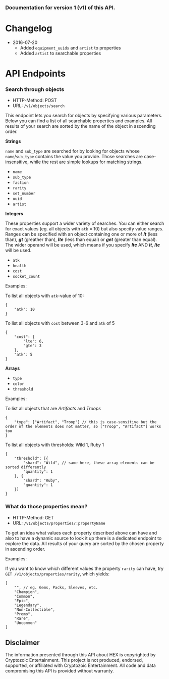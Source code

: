 ### Documentation for version 1 (v1) of this API.

# Changelog

* 2016-07-20
  * Added `equipment_uuids` and `artist` to properties
  * Added `artist` to searchable properties

# API Endpoints

### Search through objects

* HTTP-Method: POST
* URL: `/v1/objects/search`

This endpoint lets you search for objects by specifying various parameters.
Below you can find a list of all searchable properties and examples.
All results of your search are sorted by the name of the object in ascending order.

**Strings**

`name` and `sub_type` are searched for by looking for objects whose `name`/`sub_type` contains the value you provide.
Those searches are case-insensitive, while the rest are simple lookups for matching strings.

* `name`
* `sub_type`
* `faction`
* `rarity`
* `set_number`
* `uuid`
* `artist`

**Integers**

These properties support a wider variety of searches.
You can either search for exact values (eg. all objects with `atk` = 10) but also specify value ranges.
Ranges can be specified with an object containing one or more of ***lt*** (less than), ***gt*** (greather than), ***lte*** (less than equal) or ***get*** (greater than equal).
The wider operand will be used, which means if you specify ***lte*** AND ***lt***, ***lte*** will be used.

* `atk`
* `health`
* `cost`
* `socket_count`

Examples:

To list all objects with `atk`-value of 10:

    {
        "atk": 10
    }

To list all objects with `cost` between 3-6 and `atk` of 5

    {
        "cost": {
            "lte": 6,
            "gte": 3
        },
        "atk": 5
    }

**Arrays**

* `type`
* `color`
* `threshold`

Examples:

To list all objects that are *Artifacts* and *Troops*

    {
        "type": ["Artifact", "Troop"] // this is case-sensitive but the order of the elements does not matter, so ["Troop", "Artifact"] works too
    }

To list all objects with thresholds: Wild 1, Ruby 1

    {
        "threshold": [{
            "shard": "Wild", // same here, these array elements can be sorted differently
            "quantity": 1
        }, {
            "shard": "Ruby",
            "quantity": 1
        }]
    }


### What do those properties mean?

* HTTP-Method: GET
* URL: `/v1/objects/properties/:propertyName`

To get an idea what values each property described above can have and also to have a dynamic source to look it up there is a dedicated endpoint to explore the data.
All results of your query are sorted by the chosen property in ascending order.

Examples:

If you want to know which different values the property `rarity` can have, try `GET /v1/objects/properties/rarity`, which yields:

    [
        "", // eg. Gems, Packs, Sleeves, etc.
        "Champion",
        "Common",
        "Epic",
        "Legendary",
        "Non-Collectible",
        "Promo",
        "Rare",
        "Uncommon"
    ]

## Disclaimer
The information presented through this API about HEX is copyrighted by Cryptozoic Entertainment. This project is not produced, endorsed, supported, or affiliated with Cryptozoic Entertainment. All code and data compromising this API is provided without warranty.
